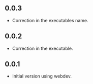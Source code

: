 ## 0.0.3
- Correction in the executables name.

## 0.0.2
- Correction in the executable.

## 0.0.1

- Initial version using webdev.
